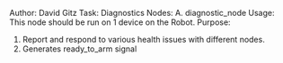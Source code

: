 Author: David Gitz
Task: Diagnostics
Nodes:
A. diagnostic_node
Usage: This node should be run on 1 device on the Robot.
Purpose: 
1. Report and respond to various health issues with different nodes.
2. Generates ready_to_arm signal
